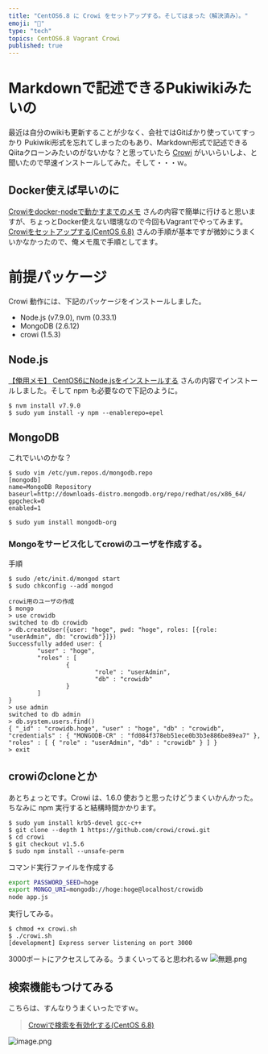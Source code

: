```yaml
---
title: "CentOS6.8 に Crowi をセットアップする。そしてはまった（解決済み）。"
emoji: "📝"
type: "tech"
topics: CentOS6.8 Vagrant Crowi
published: true
---
```


# Markdownで記述できるPukiwikiみたいの
最近は自分のwikiも更新することが少なく、会社ではGitばかり使っていてすっかり Pukiwiki形式を忘れてしまったのもあり、Markdown形式で記述できるQiitaクローンみたいのがないかな？と思っていたら [Crowi](http://site.crowi.wiki/) がいいらいしよ、と聞いたので早速インストールしてみた。そして・・・ｗ。

## Docker使えば早いのに
[Crowiをdocker-nodeで動かすまでのメモ](http://qiita.com/nooby/items/9b197c2b666d6b8371e1) さんの内容で簡単に行けると思いますが、ちょっとDocker使えない環境なので今回もVagrantでやってみます。
[Crowiをセットアップする(CentOS 6.8)](http://qiita.com/oshuya/items/bd12cd40d4ba49c3f00b) さんの手順が基本ですが微妙にうまくいかなかったので、俺メモ風で手順としてます。

# 前提パッケージ
Crowi 動作には、下記のパッケージをインストールしました。

- Node.js (v7.9.0), nvm (0.33.1)
- MongoDB (2.6.12)
- crowi (1.5.3)

## Node.js
[【俺用メモ】 CentOS6にNode.jsをインストールする](http://qiita.com/ozawan/items/86ca7551d59005128892#nvm%E3%81%A7%E3%82%A4%E3%83%B3%E3%82%B9%E3%83%88%E3%83%BC%E3%83%AB%E3%81%99%E3%82%8B%E5%A0%B4%E5%90%88) さんの内容でインストールしました。そして npm も必要なので下記のように。

```bash:
$ nvm install v7.9.0
$ sudo yum install -y npm --enablerepo=epel
```

## MongoDB 
これでいいのかな？

```bash:
$ sudo vim /etc/yum.repos.d/mongodb.repo
[mongodb]
name=MongoDB Repository
baseurl=http://downloads-distro.mongodb.org/repo/redhat/os/x86_64/
gpgcheck=0
enabled=1

$ sudo yum install mongodb-org
```

### Mongoをサービス化してcrowiのユーザを作成する。
手順

```bash:
$ sudo /etc/init.d/mongod start
$ sudo chkconfig --add mongod 
```

```bash:
crowi用のユーザの作成
$ mongo
> use crowidb
switched to db crowidb
> db.createUser({user: "hoge", pwd: "hoge", roles: [{role: "userAdmin", db: "crowidb"}]})
Successfully added user: {
        "user" : "hoge",
        "roles" : [
                {
                        "role" : "userAdmin",
                        "db" : "crowidb"
                }
        ]
}
> use admin
switched to db admin
> db.system.users.find()
{ "_id" : "crowidb.hoge", "user" : "hoge", "db" : "crowidb", "credentials" : { "MONGODB-CR" : "fd084f378eb51ece0b3b3e886be89ea7" }, "roles" : [ { "role" : "userAdmin", "db" : "crowidb" } ] }
> exit
```

## crowiのcloneとか
あとちょっとです。Crowi は、1.6.0 使おうと思ったけどうまくいかんかった。
ちなみに npm 実行すると結構時間かかります。

```bash:
$ sudo yum install krb5-devel gcc-c++
$ git clone --depth 1 https://github.com/crowi/crowi.git
$ cd crowi
$ git checkout v1.5.6
$ sudo npm install --unsafe-perm
```

コマンド実行ファイルを作成する

```bash:crowi.sh
export PASSWORD_SEED=hoge
export MONGO_URI=mongodb://hoge:hoge@localhost/crowidb
node app.js
```

実行してみる。

```bash:
$ chmod +x crowi.sh
$ ./crowi.sh
[development] Express server listening on port 3000
```

3000ポートにアクセスしてみる。うまくいってると思われるｗ
![無題.png](https://qiita-image-store.s3.amazonaws.com/0/44540/81f6a145-3697-82f6-aed8-1242c670305c.png)

## 検索機能もつけてみる
こちらは、すんなりうまくいったですｗ。
> [Crowiで検索を有効化する(CentOS 6.8)](http://qiita.com/oshuya/items/05883de5cc275d87a7b8)

![image.png](https://qiita-image-store.s3.amazonaws.com/0/44540/13a52de0-0899-03c0-17dc-b3ffcd51b41e.png)


